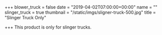 +++
blower_truck = false
date = "2019-04-02T07:00:00+00:00"
name = ""
slinger_truck = true
thumbnail = "/static/imgs/sligner-truck-500.jpg"
title = "Slinger Truck Only"

+++
This product is only for slinger trucks.